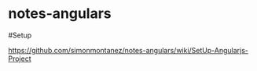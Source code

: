 # notes-angulars

#Setup

https://github.com/simonmontanez/notes-angulars/wiki/SetUp-Angularjs-Project
